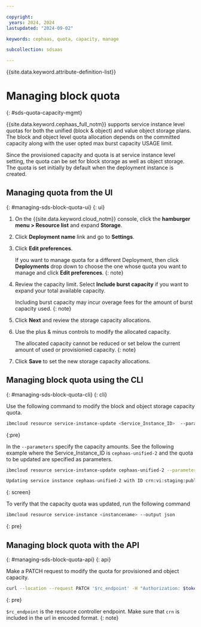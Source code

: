 ```yaml
---

copyright:
 years: 2024, 2024
lastupdated: "2024-09-02"

keywords: cephaas, quota, capacity, manage

subcollection: sdsaas

---
```

{{site.data.keyword.attribute-definition-list}}


# Managing block quota
{: #sds-quota-capacity-mgmt}

{{site.data.keyword.cephaas_full_notm}} supports service instance level quotas for both the unified (block & object) and value object storage plans. The block and object level quota allocation depends on the committed capacity along with the user opted max burst capacity USAGE limit.

Since the provisioned capacity and quota is at service instance level setting, the quota can be set for block storage as well as object storage. The quota is set initially by default when the deployment instance is created.

## Managing quota from the UI
{: #managing-sds-block-quota-ui}
{: ui}

1. On the {{site.data.keyword.cloud_notm}} console, click the **hamburger menu > Resource list** and expand **Storage**.

2. Click **Deployment name** link and go to **Settings**.

3. Click **Edit preferences**.

    If you want to manage quota for a different Deployment, then click **Deployments** drop down to choose the one whose quota you want to manage and click **Edit preferences**.
    {: note}

4. Review the capacity limit. Select **Include burst capacity** if you want to expand your total available capacity.

    Including burst capacity may incur overage fees for the amount of burst capacity used.
    {: note}

4. Click **Next** and review the storage capacity allocations.

5. Use the plus & minus controls to modify the allocated capacity.

    The allocated capacity cannot be reduced or set below the current amount of used or provisionied capacity.
    {: note}

6. Click **Save** to set the new storage capacity allocations.


## Managing block quota using the CLI
{: #managing-sds-block-quota-cli}
{: cli}

Use the following command to modify the block and object storage capacity quota.

```sh
ibmcloud resource service-instance-update <Service_Instance_ID>  --parameters '{"quota": {"block": <n>, "object": <n>}, "allocate_burst_capacity": <bool>}'
```
{:pre}

In the `--parameters` specify the capacity amounts. See the following example where the Service_Instance_ID is `cephaas-unified-2` and the quota to be updated are specified as parameters.

```bash
ibmcloud resource service-instance-update cephaas-unified-2 --parameters `{"quota": {"block": 60, "object": 40}, "allocate_burst_capacity":"true"}`

Updating service instance cephaas-unified-2 with ID crn:vi:staging:public:software-defined-storage:us-south:a/7a30fdf....:: is updated successfully
```
{: screen}

To verify that the capacity quota was updated, run the following command

```sh
ibmcloud resource service-instance <instancename> --output json
```
{: pre}





## Managing block quota with the API
{: #managing-sds-block-quota-api}
{: api}

Make a PATCH request to modify the quota for provisioned and object capacity.

```sh
curl --location --request PATCH '$rc_endpoint' -H "Authorization: $token" -d '{"parameters":{"allocate_burst_capacity":"true", quota":{"block":"70","object":"50"}}}

```
{: pre}

`$rc_endpoint` is the resource controller endpoint. Make sure that `crn` is included in the url in encoded format.
{: note}
